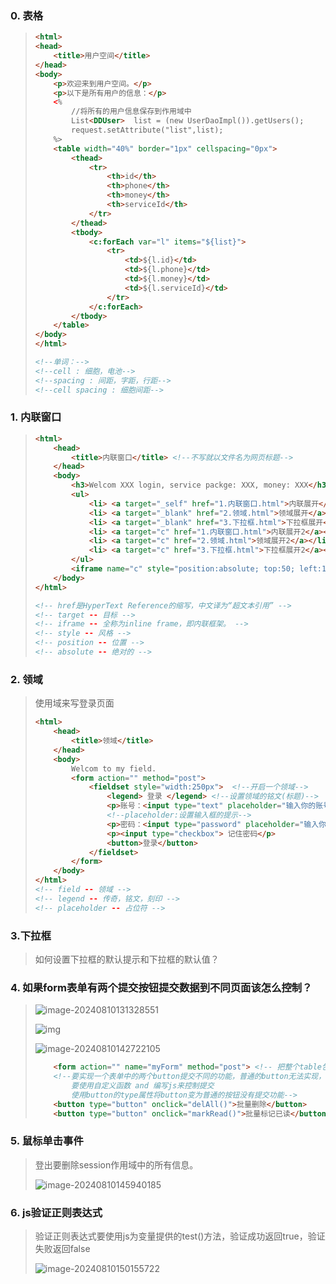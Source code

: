 ### 0. 表格

> ```html
> <html>
> <head>
>     <title>用户空间</title>
> </head>
> <body>
>     <p>欢迎来到用户空间。</p>
>     <p>以下是所有用户的信息：</p>
>     <%
>         //将所有的用户信息保存到作用域中
>         List<DDUser>  list = (new UserDaoImpl()).getUsers();
>         request.setAttribute("list",list);
>     %>
>     <table width="40%" border="1px" cellspacing="0px">
>         <thead>
>             <tr>
>                 <th>id</th>
>                 <th>phone</th>
>                 <th>money</th>
>                 <th>serviceId</th>
>             </tr>
>         </thead>
>         <tbody>
>             <c:forEach var="l" items="${list}">
>                 <tr>
>                     <td>${l.id}</td>
>                     <td>${l.phone}</td>
>                     <td>${l.money}</td>
>                     <td>${l.serviceId}</td>
>                 </tr>
>             </c:forEach>
>         </tbody>
>     </table>
> </body>
> </html>
> 
> <!--单词：-->
> <!--cell : 细胞，电池-->
> <!--spacing : 间距，字距，行距-->
> <!--cell spacing : 细胞间距-->
> ```

### 1. 内联窗口

> ```html
> <html>
>     <head>
>         <title>内联窗口</title> <!--不写就以文件名为网页标题-->
>     </head>
>     <body>
>         <h3>Welcom XXX login, service packge: XXX, money: XXX</h3>
>         <ul>
>             <li> <a target="_self" href="1.内联窗口.html">内联展开</a></li>
>             <li> <a target="_blank" href="2.领域.html">领域展开</a></li>
>             <li> <a target="_blank" href="3.下拉框.html">下拉框展开</a></li>
>             <li> <a target="c" href="1.内联窗口.html">内联展开2</a></li>
>             <li> <a target="c" href="2.领域.html">领域展开2</a></li>
>             <li> <a target="c" href="3.下拉框.html">下拉框展开2</a></li>
>         </ul>
>         <iframe name="c" style="position:absolute; top:50; left:150;" width="500px" height="300px" src="2.领域.html"></iframe>
>     </body>
> </html>
> 
> <!-- href是HyperText Reference的缩写，中文译为“超文本引用” -->
> <!-- target -- 目标 -->
> <!-- iframe -- 全称为inline frame，即内联框架。 -->
> <!-- style -- 风格 -->
> <!-- position -- 位置 -->
> <!-- absolute -- 绝对的 -->
> ```

### 2. 领域

> 使用域来写登录页面
>
> ```html
> <html>
>     <head>
>         <title>领域</title>
>     </head>
>     <body>
>         Welcom to my field.
>         <form action="" method="post">
>             <fieldset style="width:250px">  <!--开启一个领域-->
>                 <legend> 登录 </legend> <!--设置领域的铭文(标题)-->
>                 <p>账号：<input type="text" placeholder="输入你的账号"/></p> 
>                 <!--placeholder:设置输入框的提示-->
>                 <p>密码：<input type="password" placeholder="输入你的密码"/></p> 
>                 <p><input type="checkbox"> 记住密码</p>
>                 <button>登录</button>
>             </fieldset>
>         </form>
>     </body>
> </html>
> <!-- field -- 领域 -->
> <!-- legend -- 传奇，铭文，刻印 -->
> <!-- placeholder -- 占位符 -->
> ```

### 3.下拉框

>如何设置下拉框的默认提示和下拉框的默认值？

### 4. 如果form表单有两个提交按钮提交数据到不同页面该怎么控制？

> ![image-20240810131328551](D:\Desktop\前端效果\ReadmeImg\一个form多个button.png)
>
> ![img](D:\Desktop\前端效果\ReadmeImg\一个form多个button2.png)
>
> ![image-20240810142722105](D:\Desktop\前端效果\ReadmeImg\formaction属性.png)
>
> ```html
>     <form action="" name="myForm" method="post"> <!-- 把整个table包裹起来 -->
>     <!--要实现一个表单中的两个button提交不同的功能，普通的button无法实现，
>         要使用自定义函数 and 编写js来控制提交
>         使用button的type属性将button变为普通的按钮没有提交功能-->
>     <button type="button" onclick="delAll()">批量删除</button>
>     <button type="button" onclick="markRead()">批量标记已读</button>
> ```
>
> 

### 5. 鼠标单击事件

> 登出要删除session作用域中的所有信息。
>
> ![image-20240810145940185](D:\Desktop\前端效果\ReadmeImg\鼠标单击事件.png)

### 6. js验证正则表达式

> 验证正则表达式要使用js为变量提供的test()方法，验证成功返回true，验证失败返回false
>
> ![image-20240810150155722](D:\Desktop\前端效果\ReadmeImg\js验证正则表达式.png)
